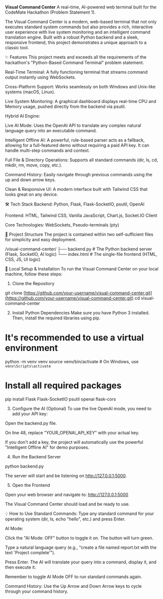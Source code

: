**Visual Command Center**
A real-time, AI-powered web terminal built for the CodeMate Hackathon (Problem Statement 1).

The Visual Command Center is a modern, web-based terminal that not only executes standard system commands but also provides a rich, interactive user experience with live system monitoring and an intelligent command translation engine. Built with a robust Python backend and a sleek, responsive frontend, this project demonstrates a unique approach to a classic tool.

✨ Features
This project meets and exceeds all the requirements of the hackathon's "Python-Based Command Terminal" problem statement.

Real-Time Terminal: A fully functioning terminal that streams command output instantly using WebSockets.

Cross-Platform Support: Works seamlessly on both Windows and Unix-like systems (macOS, Linux).

Live System Monitoring: A graphical dashboard displays real-time CPU and Memory usage, pushed directly from the backend via psutil.

Hybrid AI Engine:

Live AI Mode: Uses the OpenAI API to translate any complex natural language query into an executable command.

Intelligent Offline AI: A powerful, rule-based parser acts as a fallback, allowing for a full-featured demo without requiring a paid API key. It can handle multi-step commands and context.

Full File & Directory Operations: Supports all standard commands (dir, ls, cd, mkdir, rm, move, copy, etc.).

Command History: Easily navigate through previous commands using the up and down arrow keys.

Clean & Responsive UI: A modern interface built with Tailwind CSS that looks great on any device.

🛠️ Tech Stack
Backend: Python, Flask, Flask-SocketIO, psutil, OpenAI

Frontend: HTML, Tailwind CSS, Vanilla JavaScript, Chart.js, Socket.IO Client

Core Technologies: WebSockets, Pseudo-terminals (pty)

📂 Project Structure
The project is contained within two self-sufficient files for simplicity and easy deployment.

/visual-command-center/
├── backend.py        # The Python backend server (Flask, SocketIO, AI logic)
└── index.html        # The single-file frontend (HTML, CSS, JS, UI logic)

🚀 Local Setup & Installation
To run the Visual Command Center on your local machine, follow these steps:

1. Clone the Repository

git clone [https://github.com/your-username/visual-command-center.git](https://github.com/your-username/visual-command-center.git)
cd visual-command-center

2. Install Python Dependencies
Make sure you have Python 3 installed. Then, install the required libraries using pip.

# It's recommended to use a virtual environment
python -m venv venv
source venv/bin/activate  # On Windows, use `venv\Scripts\activate`

# Install all required packages
pip install Flask Flask-SocketIO psutil openai flask-cors

3. Configure the AI (Optional)
To use the live OpenAI mode, you need to add your API key:

Open the backend.py file.

On line 48, replace "YOUR_OPENAI_API_KEY" with your actual key.

If you don't add a key, the project will automatically use the powerful "Intelligent Offline AI" for demo purposes.

4. Run the Backend Server

python backend.py

The server will start and be listening on http://127.0.0.1:5000.

5. Open the Frontend

Open your web browser and navigate to: http://127.0.0.1:5000

The Visual Command Center should load and be ready to use.

💡 How to Use
Standard Commands: Type any standard command for your operating system (dir, ls, echo "hello", etc.) and press Enter.

AI Mode:

Click the "AI Mode: OFF" button to toggle it on. The button will turn green.

Type a natural language query (e.g., "create a file named report.txt with the text 'Project complete'").

Press Enter. The AI will translate your query into a command, display it, and then execute it.

Remember to toggle AI Mode OFF to run standard commands again.

Command History: Use the Up Arrow and Down Arrow keys to cycle through your command history.
